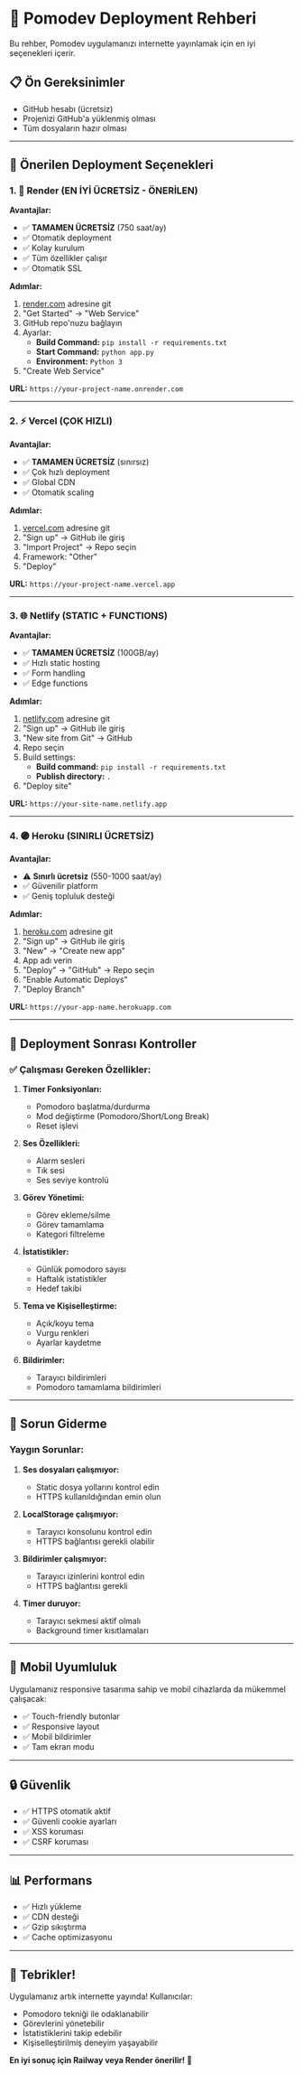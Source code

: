 # 🚀 Pomodev Deployment Rehberi

Bu rehber, Pomodev uygulamanızı internette yayınlamak için en iyi seçenekleri içerir.

## 📋 Ön Gereksinimler

- GitHub hesabı (ücretsiz)
- Projenizi GitHub'a yüklenmiş olması
- Tüm dosyaların hazır olması

---

## 🎯 Önerilen Deployment Seçenekleri

### 1. 🎨 Render (EN İYİ ÜCRETSİZ - ÖNERİLEN)

**Avantajlar:**
- ✅ **TAMAMEN ÜCRETSİZ** (750 saat/ay)
- ✅ Otomatik deployment
- ✅ Kolay kurulum
- ✅ Tüm özellikler çalışır
- ✅ Otomatik SSL

**Adımlar:**
1. [render.com](https://render.com) adresine git
2. "Get Started" → "Web Service"
3. GitHub repo'nuzu bağlayın
4. Ayarlar:
   - **Build Command:** `pip install -r requirements.txt`
   - **Start Command:** `python app.py`
   - **Environment:** `Python 3`
5. "Create Web Service"

**URL:** `https://your-project-name.onrender.com`

---

### 2. ⚡ Vercel (ÇOK HIZLI)

**Avantajlar:**
- ✅ **TAMAMEN ÜCRETSİZ** (sınırsız)
- ✅ Çok hızlı deployment
- ✅ Global CDN
- ✅ Otomatik scaling

**Adımlar:**
1. [vercel.com](https://vercel.com) adresine git
2. "Sign up" → GitHub ile giriş
3. "Import Project" → Repo seçin
4. Framework: "Other"
5. "Deploy"

**URL:** `https://your-project-name.vercel.app`

---

### 3. 🌐 Netlify (STATIC + FUNCTIONS)

**Avantajlar:**
- ✅ **TAMAMEN ÜCRETSİZ** (100GB/ay)
- ✅ Hızlı static hosting
- ✅ Form handling
- ✅ Edge functions

**Adımlar:**
1. [netlify.com](https://netlify.com) adresine git
2. "Sign up" → GitHub ile giriş
3. "New site from Git" → GitHub
4. Repo seçin
5. Build settings:
   - **Build command:** `pip install -r requirements.txt`
   - **Publish directory:** `.`
6. "Deploy site"

**URL:** `https://your-site-name.netlify.app`

---

### 4. 🟣 Heroku (SINIRLI ÜCRETSİZ)

**Avantajlar:**
- ⚠️ **Sınırlı ücretsiz** (550-1000 saat/ay)
- ✅ Güvenilir platform
- ✅ Geniş topluluk desteği

**Adımlar:**
1. [heroku.com](https://heroku.com) adresine git
2. "Sign up" → GitHub ile giriş
3. "New" → "Create new app"
4. App adı verin
5. "Deploy" → "GitHub" → Repo seçin
6. "Enable Automatic Deploys"
7. "Deploy Branch"

**URL:** `https://your-app-name.herokuapp.com`

---

## 🔧 Deployment Sonrası Kontroller

### ✅ Çalışması Gereken Özellikler:

1. **Timer Fonksiyonları:**
   - Pomodoro başlatma/durdurma
   - Mod değiştirme (Pomodoro/Short/Long Break)
   - Reset işlevi

2. **Ses Özellikleri:**
   - Alarm sesleri
   - Tık sesi
   - Ses seviye kontrolü

3. **Görev Yönetimi:**
   - Görev ekleme/silme
   - Görev tamamlama
   - Kategori filtreleme

4. **İstatistikler:**
   - Günlük pomodoro sayısı
   - Haftalık istatistikler
   - Hedef takibi

5. **Tema ve Kişiselleştirme:**
   - Açık/koyu tema
   - Vurgu renkleri
   - Ayarlar kaydetme

6. **Bildirimler:**
   - Tarayıcı bildirimleri
   - Pomodoro tamamlama bildirimleri

---

## 🐛 Sorun Giderme

### Yaygın Sorunlar:

1. **Ses dosyaları çalışmıyor:**
   - Static dosya yollarını kontrol edin
   - HTTPS kullanıldığından emin olun

2. **LocalStorage çalışmıyor:**
   - Tarayıcı konsolunu kontrol edin
   - HTTPS bağlantısı gerekli olabilir

3. **Bildirimler çalışmıyor:**
   - Tarayıcı izinlerini kontrol edin
   - HTTPS bağlantısı gerekli

4. **Timer duruyor:**
   - Tarayıcı sekmesi aktif olmalı
   - Background timer kısıtlamaları

---

## 📱 Mobil Uyumluluk

Uygulamanız responsive tasarıma sahip ve mobil cihazlarda da mükemmel çalışacak:

- ✅ Touch-friendly butonlar
- ✅ Responsive layout
- ✅ Mobil bildirimler
- ✅ Tam ekran modu

---

## 🔒 Güvenlik

- ✅ HTTPS otomatik aktif
- ✅ Güvenli cookie ayarları
- ✅ XSS koruması
- ✅ CSRF koruması

---

## 📊 Performans

- ✅ Hızlı yükleme
- ✅ CDN desteği
- ✅ Gzip sıkıştırma
- ✅ Cache optimizasyonu

---

## 🎉 Tebrikler!

Uygulamanız artık internette yayında! Kullanıcılar:

- Pomodoro tekniği ile odaklanabilir
- Görevlerini yönetebilir
- İstatistiklerini takip edebilir
- Kişiselleştirilmiş deneyim yaşayabilir

**En iyi sonuç için Railway veya Render önerilir!** 🚀
